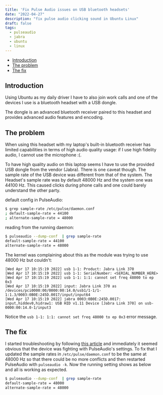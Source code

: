 ```yaml
---
title: 'Fix Pulse Audio issues on USB bluetooth headsets'
date: "2022-04-27"
description: "fix pulse audio clicking sound in Ubuntu Linux"
draft: false
tags: 
  - pulseaudio
  - jabra
  - ubuntu
  - linux
---
```


- [Introduction](#introduction)
- [The problem](#the-problem)
- [The fix](#the-fix)

## Introduction

Using Ubuntu as my daily driver I have to also join work calls and one of the devices I use is a bluetooth headset with a USB dongle.

The dongle is an advanced bluetooth receiver paired to this headset and provides advanced audio features and encoding. 

## The problem

When using this headset with my laptop's built-in bluetooth receiver has limited capabilities in terms of high audio quality usage: if I use high fidelity audio, I cannot use the microphone :(.

To have high quality audio on this laptop seems I have to use the provided USB dongle from the vendor (Jabra). There is one caveat though. The sample rate of the USB device was different from that of the system. The Headset's sample rate was by default 48000 Hz and the system one was 44100 Hz. This caused clicks during phone calls and one could barely understand the other party.

default config in PulseAudio:
```bash
$ grep sample-rate /etc/pulse/daemon.conf
; default-sample-rate = 44100
; alternate-sample-rate = 48000
```

reading from the running daemon:

```bash
$ pulseaudio --dump-conf  | grep sample-rate
default-sample-rate = 44100
alternate-sample-rate = 48000
```

The kernel was complaining about this as the module was trying to use 48000 Hz but couldn't:

```console
[Wed Apr 17 10:15:19 2022] usb 1-1: Product: Jabra Link 370
[Wed Apr 17 10:15:19 2022] usb 1-1: SerialNumber: <SERIAL_NUMBER_HERE>
[Wed Apr 17 10:15:19 2022] usb 1-1: 1:1: cannot set freq 48000 to ep 0x3
[Wed Apr 17 10:15:19 2022] input: Jabra Link 370 as /devices/pci0000:00/0000:00:14.0/usb1/1-1/1-1:1.3/0003:0B0E:245D.0017/input/input64
[Wed Apr 17 10:15:19 2022] jabra 0003:0B0E:245D.0017: input,hiddev0,hidraw1: USB HID v1.11 Device [Jabra Link 370] on usb-0000:00:14.0-1/input3
```

Notice the ```usb 1-1: 1:1: cannot set freq 48000 to ep 0x3``` error message.

## The fix

I started troubleshooting by following [this article](https://jfreeman.dev/blog/2021/07/13/how-i-debugged-my-audioengine-hd3-speakers-in-linux/) and immediately it seemed obvious that the device was fighting with PulseAudio's settings. To fix that I updated the sample rates in ``/etc/pulse/daemon.conf`` to be the same at 48000 Hz so that there could be no more conflicts and then restarted PulseAudio with ```pulseaudio -k```. Now the running setting shows as below and all is working as expected.

```bash
$ pulseaudio --dump-conf  | grep sample-rate
default-sample-rate = 48000
alternate-sample-rate = 48000
```
